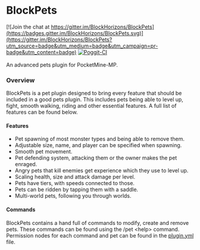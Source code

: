 # BlockPets

[![Join the chat at https://gitter.im/BlockHorizons/BlockPets](https://badges.gitter.im/BlockHorizons/BlockPets.svg)](https://gitter.im/BlockHorizons/BlockPets?utm_source=badge&utm_medium=badge&utm_campaign=pr-badge&utm_content=badge) [![Poggit-CI](https://poggit.pmmp.io/ci.shield/BlockHorizons/BlockPets/BlockPets)](https://poggit.pmmp.io/ci/BlockHorizons/BlockPets/BlockPets)<br><br>
An advanced pets plugin for PocketMine-MP.<br>

### Overview
BlockPets is a pet plugin designed to bring every feature that should be included in a good pets plugin. This includes pets being able to level up, fight, smooth walking, riding and other essential features. A full list of features can be found below.

#### Features
- Pet spawning of most monster types and being able to remove them.
- Adjustable size, name, and player can be specified when spawning.
- Smooth pet movement.
- Pet defending system, attacking them or the owner makes the pet enraged.
- Angry pets that kill enemies get experience which they use to level up.
- Scaling health, size and attack damage per level.
- Pets have tiers, with speeds connected to those.
- Pets can be ridden by tapping them with a saddle.
- Multi-world pets, following you through worlds.

#### Commands
BlockPets contains a hand full of commands to modify, create and remove pets. These commands can be found using the /pet \<help\> command.<br>
Permission nodes for each command and pet can be found in the [plugin.yml](https://github.com/BlockHorizons/BlockPets/blob/master/plugin.yml) file.
